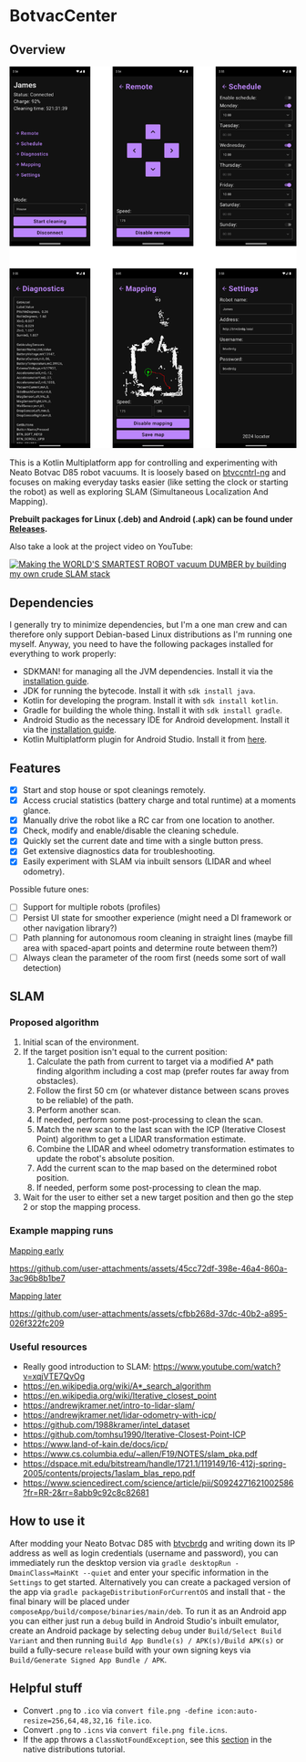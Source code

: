# BotvacCenter

## Overview

![Overview](overview.png)

This is a Kotlin Multiplatform app for controlling and experimenting with Neato Botvac D85 robot vacuums. It is loosely based on [btvccntrl-ng](https://github.com/locxter/btvccntrl-ng) and focuses on making everyday tasks easier (like setting the clock or starting the robot) as well as exploring SLAM (Simultaneous Localization And Mapping).

**Prebuilt packages for Linux (.deb) and Android (.apk) can be found under [Releases](https://github.com/locxter/BotvacCenter/releases).**

Also take a look at the project video on YouTube:

[![Making the WORLD'S SMARTEST ROBOT vacuum DUMBER by building my own crude SLAM stack](https://img.youtube.com/vi/RbZyXtjPLz4/maxresdefault.jpg)](https://www.youtube.com/watch?v=RbZyXtjPLz4)

## Dependencies

I generally try to minimize dependencies, but I'm a one man crew and can therefore only support Debian-based Linux distributions as I'm running one myself. Anyway, you need to have the following packages installed for everything to work properly:

- SDKMAN! for managing all the JVM dependencies. Install it via the [installation guide](https://sdkman.io/install).
- JDK for running the bytecode. Install it with `sdk install java`.
- Kotlin for developing the program. Install it with `sdk install kotlin`.
- Gradle for building the whole thing. Install it with `sdk install gradle`.
- Android Studio as the necessary IDE for Android development. Install it via the [installation guide](https://developer.android.com/studio/install).
- Kotlin Multiplatform plugin for Android Studio. Install it from [here](https://kotlinlang.org/docs/multiplatform-plugin-releases.html).

## Features

- [x] Start and stop house or spot cleanings remotely.
- [x] Access crucial statistics (battery charge and total runtime)  at a moments glance.
- [x] Manually drive the robot like a RC car from one location to another.
- [x] Check, modify and enable/disable the cleaning schedule.
- [x] Quickly set the current date and time with a single button press.
- [x] Get extensive diagnostics data for troubleshooting.
- [x] Easily experiment with SLAM via inbuilt sensors (LIDAR and wheel odometry). 

Possible future ones:

- [ ] Support for multiple robots (profiles)
- [ ] Persist UI state for smoother experience (might need a DI framework or other navigation library?)
- [ ] Path planning for autonomous room cleaning in straight lines (maybe fill area with spaced-apart points and determine route between them?)
- [ ] Always clean the parameter of the room first (needs some sort of wall detection)

## SLAM

### Proposed algorithm

1. Initial scan of the environment.
2. If the target position isn't equal to the current position:
   1. Calculate the path from current to target via a modified A* path finding algorithm including a cost map (prefer routes far away from obstacles).
   2. Follow the first 50 cm (or whatever distance between scans proves to be reliable) of the path.
   3. Perform another scan.
   4. If needed, perform some post-processing to clean the scan.
   5. Match the new scan to the last scan with the ICP (Iterative Closest Point) algorithm to get a LIDAR transformation estimate.
   6. Combine the LIDAR and wheel odometry transformation estimates to update the robot's absolute position.
   7. Add the current scan to the map based on the determined robot position.
   8. If needed, perform some post-processing to clean the map.
3. Wait for the user to either set a new target position and then go the step 2 or stop the mapping process.

### Example mapping runs

[Mapping early](mapping-early.mp4)

https://github.com/user-attachments/assets/45cc72df-398e-46a4-860a-3ac96b8b1be7

[Mapping later](mapping-later.mp4)

https://github.com/user-attachments/assets/cfbb268d-37dc-40b2-a895-026f322fc209

### Useful resources

- Really good introduction to SLAM: https://www.youtube.com/watch?v=xqjVTE7QvOg
- https://en.wikipedia.org/wiki/A*_search_algorithm
- https://en.wikipedia.org/wiki/Iterative_closest_point
- https://andrewjkramer.net/intro-to-lidar-slam/
- https://andrewjkramer.net/lidar-odometry-with-icp/
- https://github.com/1988kramer/intel_dataset
- https://github.com/tomhsu1990/Iterative-Closest-Point-ICP
- https://www.land-of-kain.de/docs/icp/
- https://www.cs.columbia.edu/~allen/F19/NOTES/slam_pka.pdf
- https://dspace.mit.edu/bitstream/handle/1721.1/119149/16-412j-spring-2005/contents/projects/1aslam_blas_repo.pdf
- https://www.sciencedirect.com/science/article/pii/S0924271621002586?fr=RR-2&rr=8abb9c92c8c82681

## How to use it

After modding your Neato Botvac D85 with [btvcbrdg](https://github.com/locxter/btvcbrdg) and writing down its IP address as well as login credentials (username and password), you can immediately run the desktop version via `gradle desktopRun -DmainClass=MainKt --quiet` and enter your specific information in the `Settings` to get started. Alternatively you can create a packaged version of the app via `gradle packageDistributionForCurrentOS` and install that - the final binary will be placed under `composeApp/build/compose/binaries/main/deb`. To run it as an Android app you can either just run a `debug` build in Android Studio's inbuilt emulator, create an Android package by selecting `debug` under `Build/Select Build Variant` and then running `Build App Bundle(s) / APK(s)/Build APK(s)` or build a fully-secure `release` build with your own signing keys via `Build/Generate Signed App Bundle / APK`.

## Helpful stuff

- Convert `.png` to `.ico` via `convert file.png -define icon:auto-resize=256,64,48,32,16 file.ico`.
- Convert `.png` to `.icns` via `convert file.png file.icns`.
- If the app throws a `ClassNotFoundException`, see this [section](https://github.com/JetBrains/compose-multiplatform/blob/master/tutorials/Native_distributions_and_local_execution/README.md#configuring-included-jdk-modules) in the native distributions tutorial.
